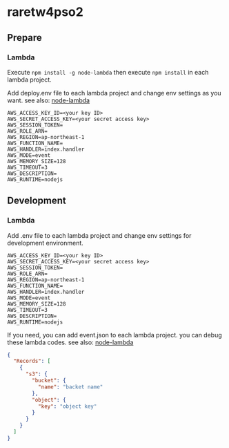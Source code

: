 # raretw4pso2

## Prepare

### Lambda
Execute `npm install -g node-lambda` then execute `npm install` in each lambda project.

Add deploy.env file to each lambda project and change env settings as you want.
see also: [node-lambda](https://github.com/motdotla/node-lambda)

```
AWS_ACCESS_KEY_ID=<your key ID>
AWS_SECRET_ACCESS_KEY=<your secret access key>
AWS_SESSION_TOKEN=
AWS_ROLE_ARN=
AWS_REGION=ap-northeast-1
AWS_FUNCTION_NAME=
AWS_HANDLER=index.handler
AWS_MODE=event
AWS_MEMORY_SIZE=128
AWS_TIMEOUT=3
AWS_DESCRIPTION=
AWS_RUNTIME=nodejs
```

## Development

### Lambda
Add .env file to each lambda project and change env settings for development environment.

```
AWS_ACCESS_KEY_ID=<your key ID>
AWS_SECRET_ACCESS_KEY=<your secret access key>
AWS_SESSION_TOKEN=
AWS_ROLE_ARN=
AWS_REGION=ap-northeast-1
AWS_FUNCTION_NAME=
AWS_HANDLER=index.handler
AWS_MODE=event
AWS_MEMORY_SIZE=128
AWS_TIMEOUT=3
AWS_DESCRIPTION=
AWS_RUNTIME=nodejs
```

If you need, you can add event.json to each lambda project.
you can debug these lambda codes.
see also: [node-lambda](https://github.com/motdotla/node-lambda)

```json
{
  "Records": [
    {
      "s3": {
        "bucket": {
          "name": "backet name"
        },
        "object": {
          "key": "object key"
        }
      }
    }
  ]
}
```